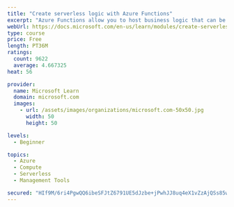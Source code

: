 ```yaml
---
title: "Create serverless logic with Azure Functions"
excerpt: "Azure Functions allow you to host business logic that can be executed without managing or provisioning server infrastructure"
webUrl: https://docs.microsoft.com/en-us/learn/modules/create-serverless-logic-with-azure-functions/
type: course
price: Free
length: PT36M
ratings:
  count: 9622
  average: 4.667325
heat: 56

provider:
  name: Microsoft Learn
  domain: microsoft.com
  images:
    - url: /assets/images/organizations/microsoft.com-50x50.jpg
      width: 50
      height: 50

levels:
  - Beginner

topics:
  - Azure
  - Compute
  - Serverless
  - Management Tools

secured: "HIf9M/6ri4PgwQQ6ibeSFJtZ6791UE5dJzbe+jPwhJJ8uq4eX1vZzAjQSs85wAp1+wh6ouGaYqiL8+iN3d4ImVx+uYnLADWqyR7lV6DRm8ctMmD1e+UP5WuZvEcg1N4jSooxfhoLzJfArsdWjK0TQiLewo2wPE/kaWIm1EU1A8uREUXFVbpzhJ8jN094kC3qdXqcpH4LoOqK9EJj0OCtJ87zMQBFvsZQy3irF+mHjon054Ko6Nudd5BiQMcw/AwfQ6BYL5hXS9jYEPNDWeoil1fIjPiCc0V4L4C1cDX9dNDnepPEKbuxl1JU/UXsqhukBYmMR1o/eSCkX3pCmju3xQunFoHJD5lk1MBmMfkB8EESn/iqMEoSN/NLnmGC5IHqHYs31x0WTjnbmI4IdVoiAjMRODdqofiXSocpXjoyRx4=;wrZpdSrDdQ2qGsRQejH39A=="
---
```


